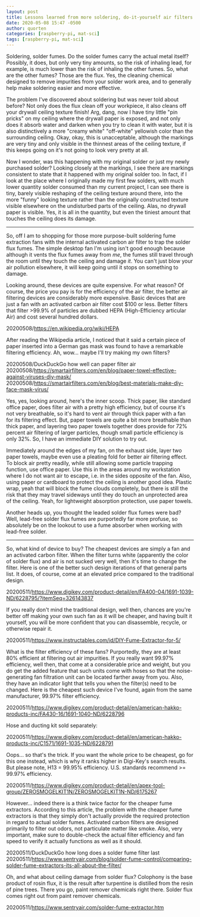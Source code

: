 ```yaml
---
layout: post
title: Lessons learned from more soldering, do-it-yourself air filters
date: 2020-05-08 15:47 -0500
author: quorten
categories: [raspberry-pi, mat-sci]
tags: [raspberry-pi, mat-sci]
---
```


Soldering, solder fumes.  Do the solder fumes carry the actual metal
itself?  Possibly, it does, but only very tiny amounts, so the risk of
inhaling lead, for example, is much lower than the risk of inhaling
the other fumes.  So, what are the other fumes?  Those are the flux.
Yes, the cleaning chemical designed to remove impurities from your
solder work area, and to generally help make soldering easier and more
effective.

The problem I've discovered about soldering but was never told about
before?  Not only does the flux clean off your workpiece, it also
cleans off your drywall ceiling texture finish!  Arg, dang, now I have
tiny little "pin pricks" on my ceiling where the drywall paper is
exposed, and not only does it absorb water and darken when you try to
clean it with water, but it is also distinctively a more "creamy
white" "off-white" yellowish color than the surrounding ceiling.
Okay, okay, this is unacceptable, although the markings are very tiny
and only visible in the thinnest areas of the ceiling texture, if this
keeps going on it's not going to look very pretty at all.

<!-- more -->

Now I wonder, was this happening with my original solder or just my
newly purchased solder?  Looking closely at the markings, I see there
are markings consistent to state that it happened with my original
solder too.  In fact, if I look at the place where I originally made
my first few solders, with much lower quantity solder consumed than my
current project, I can see there is tiny, barely visible reshaping of
the ceiling texture around there, into the more "funny" looking
texture rather than the originally constructed texture visible
elsewhere on the undisturbed parts of the ceiling.  Alas, no drywall
paper is visible.  Yes, it is all in the quantity, but even the
tiniest amount that touches the ceiling does its damage.

----------

So, off I am to shopping for those more purpose-built soldering fume
extraction fans with the internal activated carbon air filter to trap
the solder flux fumes.  The simple desktop fan I'm using isn't good
enough because although it vents the flux fumes away from _me_, the
fumes still travel through the room until they touch the ceiling and
damage _it_.  You can't just blow your air pollution elsewhere, it
will keep going until it stops on something to damage.

Looking around, these devices are quite expensive.  For what reason?
Of course, the price you pay is for the efficiency of the air filter,
the better air filtering devices are considerably more expensive.
Basic devices that are just a fan with an activated carbon air filter
cost $100 or less.  Better filters that filter >99.9% of particles are
dubbed HEPA (High-Efficiency articular Air) and cost several hundred
dollars.

20200508/https://en.wikipedia.org/wiki/HEPA

After reading the Wikipedia article, I noticed that it said a certain
piece of paper inserted into a German gas mask was found to have a
remarkable filtering efficiency.  Ah, wow... maybe I'll try making my
own filters?

20200508/DuckDuckGo how well can paper filter air  
20200508/https://smartairfilters.com/en/blog/paper-towel-effective-against-viruses-diy-mask/  
20200508/https://smartairfilters.com/en/blog/best-materials-make-diy-face-mask-virus/

Yes, yes, looking around, here's the inner scoop.  Thick paper, like
standard office paper, does filter air with a pretty high efficiency,
but of course it's not very breathable, so it's hard to vent air
through thick paper with a fan for its filtering effect.  But, paper
towels are quite a bit more breathable than thick paper, and layering
two paper towels together does provide for 72% percent air filtering
of larger particles, though small particle efficiency is only 32%.
So, I have an immediate DIY solution to try out.

Immediately around the edges of my fan, on the exhaust side, layer two
paper towels, maybe even use a pleating fold for better air filtering
effect.  To block air pretty readily, while still allowing some
particle trapping function, use office paper.  Use this in the areas
around my workstation where I do not want air to escape, i.e. in the
sides opposite of the fan.  Also, using paper or cardboard to protect
the ceiling is another good idea.  Plastic wrap, yeah that will block
the fume clouds completely, but there is still the risk that they may
travel sideways until they do touch an unprotected area of the
ceiling.  Yeah, for lightweight absorption protection, use paper
towels.

Another heads up, you thought the leaded solder flux fumes were bad?
Well, lead-free solder flux fumes are purportedly far more profuse, so
absolutely be on the lookout to use a fume absorber when working with
lead-free solder.

----------

So, what kind of device to buy?  The cheapest devices are simply a fan
and an activated carbon filter.  When the filter turns white
(apparently the color of solder flux) and air is not sucked very well,
then it's time to change the filter.  Here is one of the better such
design iterations of that general parts list.  It does, of course,
come at an elevated price compared to the traditional design.

20200511/https://www.digikey.com/product-detail/en/FA400-04/1691-1039-ND/6228795/?itemSeq=326143837

If you really don't mind the traditional design, well then, chances
are you're better off making your own such fan as it will be cheaper,
and having built it yourself, you will be more confident that you can
disassemble, recycle, or otherwise repair it.

20200511/https://www.instructables.com/id/DIY-Fume-Extractor-for-5/

What is the filter efficiency of these fans?  Purportedly, they are at
least 80% efficient at filtering out air impurities.  If you really
want 99.97% efficiency, well then, that come at a considerable price
and weight, but you do get the added feature that such units come with
hoses so that the noise-generating fan filtration unit can be located
farther away from you.  Also, they have an indicator light that tells
you when the filter(s) need to be changed.  Here is the cheapest such
device I've found, again from the same manufacturer, 99.97% filter
efficiency.

20200511/https://www.digikey.com/product-detail/en/american-hakko-products-inc/FA430-16/1691-1040-ND/6228796

Hose and ducting kit sold separately:

20200511/https://www.digikey.com/product-detail/en/american-hakko-products-inc/C1571/1691-1035-ND/6228791

Oops... so that's the trick.  If you want the whole price to be
cheapest, go for this one instead, which is why it ranks higher in
Digi-Key's search results.  But please note, H13 = 99.95% efficiency.
U.S. standards recommend >= 99.97% efficiency.

20200511/https://www.digikey.com/product-detail/en/apex-tool-group/ZEROSMOGELKIT1N/ZEROSMOGELKIT1N-ND/6175267

However... indeed there is a think twice factor for the cheaper fume
extractors.  According to this article, the problem with the cheaper
fume extractors is that they simply don't actually provide the
required protection in regard to actual solder fumes.  Activated
carbon filters are designed primarily to filter out odors, not
particulate matter like smoke.  Also, very important, make sure to
double-check the actual filter efficiency and fan speed to verify it
actually functions as well as it should.

20200511/DuckDuckGo how long does a solder fume filter last  
20200511/https://www.sentryair.com/blog/solder-fume-control/comparing-solder-fume-extractors-its-all-about-the-filter/

Oh, and what about ceiling damage from solder flux?  Colophony is the
base product of rosin flux, it is the result after turpentine is
distilled from the resin of pine trees.  There you go, paint remover
chemicals right there.  Solder flux comes right out from paint remover
chemicals.

20200511/https://www.sentryair.com/solder-fume-extractor.htm
